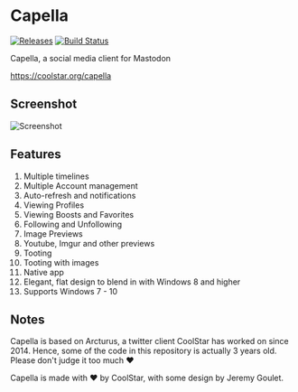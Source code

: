 # Capella

[![Releases](https://img.shields.io/github/release/coolstar/Capella.svg)](https://github.com/coolstar/Capella/releases)
[![Build Status](https://ci.appveyor.com/api/projects/status/971u5l7kgrtfmln0/branch/master?svg=true)](https://ci.appveyor.com/project/cybercatgurrl/capella-kqm0m/branch/master)

Capella, a social media client for Mastodon

https://coolstar.org/capella

## Screenshot

![Screenshot](https://coolstar.org/capella/screenshot.jpg)

## Features

1. Multiple timelines
2. Multiple Account management
3. Auto-refresh and notifications
4. Viewing Profiles
5. Viewing Boosts and Favorites
6. Following and Unfollowing
7. Image Previews
8. Youtube, Imgur and other previews
9. Tooting
10. Tooting with images
11. Native app
12. Elegant, flat design to blend in with Windows 8 and higher
13. Supports Windows 7 - 10

## Notes

Capella is based on Arcturus, a twitter client CoolStar has worked on since 2014. Hence, some of the code in this repository is actually 3 years old. Please don't judge it too much ❤

Capella is made with ❤ by CoolStar, with some design by Jeremy Goulet.
